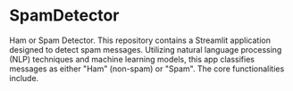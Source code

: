 # SpamDetector
Ham or Spam Detector.
This repository contains a Streamlit application designed to detect spam messages. Utilizing natural language processing (NLP) techniques and machine learning models, this app classifies messages as either "Ham" (non-spam) or "Spam". The core functionalities include.
